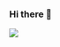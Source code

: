 ### Hi there 👋

<a href="https://opencv.org/" target="_blank"><img src="https://img.shields.io/badge/opencv-ff69b4?style=for-the-badge&logo=#5C3EE8&logoColor=ff69b4"/></a>
